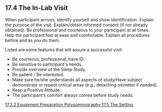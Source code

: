 ## 17.4 The In-Lab Visit

When participant arrives, identify yourself and show identification.  Explain the purpose of the visit.  Explain/obtain informed consent (if not already obtained).  Be professional and courteous to your participant at all times.  Help the participant feel at ease and comfortable.  Explain all procedures before and as you do them.

Listed are some features that will assure a successful visit:

* Be courteous, professional, have ID.
* Be sensitive to participant's needs.
* Provide overview of the Sleep Study.
* Be patient / Be interested.
* Make sure he/she understands all aspects of study/Have subject demonstrate or repeat critical areas (e.g., detaching oximeter if needed).
* Keep a Positive Attitude.
* The participant’s comfort always comes before study needs.


<div class="center">
<div class="btn-group">
  <a href=":pages_path:/manuals/polysomnography/17-03-02-equipment-prep.md" class="btn btn-default">
    <span class="glyphicon glyphicon-chevron-left"></span>
    17.3.2 Equipment Preparation
  </a>

  <a href=":pages_path:/manuals/polysomnography" class="btn btn-default">
    <span class="glyphicon glyphicon-chevron-up"></span>
    Polysomnography
  </a>

  <a href=":pages_path:/manuals/polysomnography/17-05-the-setting.md" class="btn btn-success">
    17.5 The Setting
    <span class="glyphicon glyphicon-chevron-right"></span>
  </a>
</div>
</div>
